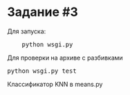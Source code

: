Задание #3
======================
Для запуска:
<pre>
    python wsgi.py
</pre>
Для проверки на архиве с разбивками
<pre>python wsgi.py test</pre>
Классификатор KNN в means.py


